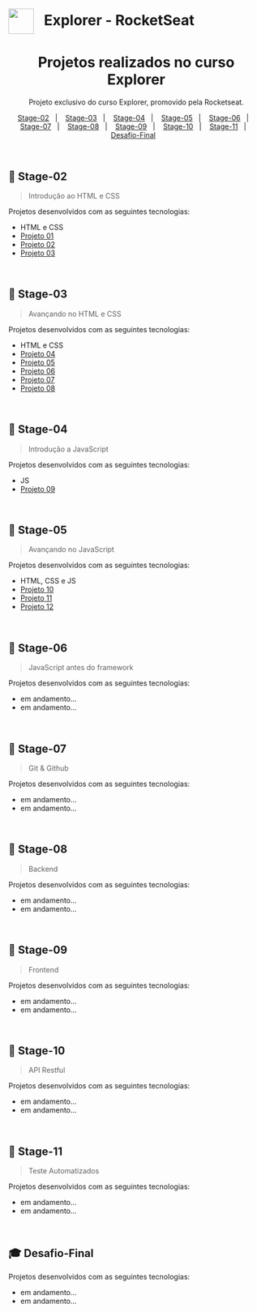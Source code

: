  # <img src="https://imgur.com/X4HdxWx.png"  width="50px" align="center" alt=""> &nbsp; Explorer - RocketSeat
  
 <h1 align="center"> Projetos realizados no curso Explorer </h1>

  <p align="center">
  Projeto exclusivo do curso Explorer, promovido pela Rocketseat.
  </p>

  <p align="center">
    <a href="#-Stage-02">Stage-02</a>&nbsp;&nbsp;&nbsp;|&nbsp;&nbsp;&nbsp;
    <a href="#-Stage-03">Stage-03</a>&nbsp;&nbsp;&nbsp;|&nbsp;&nbsp;&nbsp;
    <a href="#-Stage-04">Stage-04</a>&nbsp;&nbsp;&nbsp;|&nbsp;&nbsp;&nbsp;
    <a href="#-Stage-05">Stage-05</a>&nbsp;&nbsp;&nbsp;|&nbsp;&nbsp;&nbsp;
    <a href="#-Stage-06">Stage-06</a>&nbsp;&nbsp;&nbsp;|&nbsp;&nbsp;&nbsp;
    <a href="#-Stage-07">Stage-07</a>&nbsp;&nbsp;&nbsp;|&nbsp;&nbsp;&nbsp;
    <a href="#-Stage-08">Stage-08</a>&nbsp;&nbsp;&nbsp;|&nbsp;&nbsp;&nbsp;
    <a href="#-Stage-09">Stage-09</a>&nbsp;&nbsp;&nbsp;|&nbsp;&nbsp;&nbsp;
    <a href="#-Stage-10">Stage-10</a>&nbsp;&nbsp;&nbsp;|&nbsp;&nbsp;&nbsp;    
    <a href="#-Stage-11">Stage-11</a>&nbsp;&nbsp;&nbsp;|&nbsp;&nbsp;&nbsp;    
    <a href="#-Desafio-Final">Desafio-Final</a>&nbsp;&nbsp;&nbsp;
  </p>

 
  <br>
   


  ## 🚀 Stage-02  
  > Introdução ao HTML e CSS

  Projetos desenvolvidos com as seguintes tecnologias:

  - HTML e CSS 
  - [Projeto 01](https://github.com/felipepleao/courseProjects-rocketseat/tree/main/projeto01--stg-02)
  - [Projeto 02](https://github.com/felipepleao/courseProjects-rocketseat/tree/main/projeto02--stg-02)
  - [Projeto 03](https://github.com/felipepleao/courseProjects-rocketseat/tree/main/projeto03--stg-02)
  <br>
  
  ## 🚀 Stage-03
  > Avançando no HTML e CSS

  Projetos desenvolvidos com as seguintes tecnologias:

  - HTML e CSS
  - [Projeto 04](https://github.com/felipepleao/courseProjects-rocketseat/tree/main/projeto04--stg-03)
  - [Projeto 05](https://github.com/felipepleao/courseProjects-rocketseat/tree/main/projeto05--stg-03)
  - [Projeto 06](https://github.com/felipepleao/courseProjects-rocketseat/tree/main/projeto06--stg-03)
  - [Projeto 07](https://github.com/felipepleao/courseProjects-rocketseat/tree/main/projeto07--stg-03)
  - [Projeto 08](https://github.com/felipepleao/courseProjects-rocketseat/tree/main/projeto08--stg-03)
  <br>
  
  ## 🚀 Stage-04
  > Introdução a JavaScript

  Projetos desenvolvidos com as seguintes tecnologias:

  - JS
  - [Projeto 09](https://github.com/felipepleao/courseProjects-rocketseat/tree/main/projeto09--stg-04)
  <br>
  
  ## 🚀 Stage-05
  > Avançando no JavaScript

  Projetos desenvolvidos com as seguintes tecnologias:

  - HTML, CSS e JS
  - [Projeto 10](https://github.com/felipepleao/courseProjects-rocketseat/tree/main/projeto10--stg-05)
  - [Projeto 11](https://github.com/felipepleao/courseProjects-rocketseat/tree/main/projeto11--stg-05)
  - [Projeto 12](https://github.com/felipepleao/courseProjects-rocketseat/tree/main/projeto12--stg-05)
  <br>
  
  ## 🚀 Stage-06
  > JavaScript antes do framework

  Projetos desenvolvidos com as seguintes tecnologias:

  - em andamento...
  - em andamento...
  <br>
  
  ## 🚀 Stage-07
  > Git & Github

  Projetos desenvolvidos com as seguintes tecnologias:

  - em andamento...
  - em andamento...
  <br>
  
  ## 🚀 Stage-08
  > Backend

  Projetos desenvolvidos com as seguintes tecnologias:

  - em andamento...
  - em andamento...
  <br> 
  
  ## 🚀 Stage-09
  > Frontend

  Projetos desenvolvidos com as seguintes tecnologias:

  - em andamento...
  - em andamento...
  <br>
  
  ## 🚀 Stage-10
  > API Restful

  Projetos desenvolvidos com as seguintes tecnologias:

  - em andamento...
  - em andamento...
  <br> 
  
  ## 🚀 Stage-11
  > Teste Automatizados

  Projetos desenvolvidos com as seguintes tecnologias:

  - em andamento...
  - em andamento...
  <br>
  
  ## 🎓 Desafio-Final

  Projetos desenvolvidos com as seguintes tecnologias:

  - em andamento...
  - em andamento...
